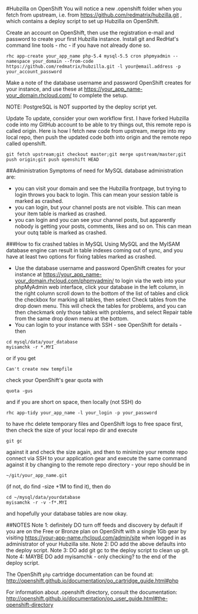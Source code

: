 #Hubzilla on OpenShift
You will notice a new .openshift folder when you fetch from upstream, i.e. from https://github.com/redmatrix/hubzilla.git , which contains a deploy script to set up Hubzilla on OpenShift.

Create an account on OpenShift, then use the registration e-mail and password to create your first Hubzilla instance. Install git and RedHat's command line tools - rhc - if you have not already done so.

```
rhc app-create your_app_name php-5.4 mysql-5.5 cron phpmyadmin --namespace your_domain --from-code https://github.com/redmatrix/hubzilla.git -l your@email.address -p your_account_password
```

Make a note of the database username and password OpenShift creates for your instance, and use these at https://your_app_name-your_domain.rhcloud.com/ to complete the setup.

NOTE: PostgreSQL is NOT supported by the deploy script yet.

Update
To update, consider your own workflow first. I have forked Hubzilla code into my GitHub account to be able to try things out, this remote repo is called origin. Here is how I fetch new code from upstream, merge into my local repo, then push the updated code both into origin and the remote repo called openshift.

```
git fetch upstream;git checkout master;git merge upstream/master;git push origin;git push openshift HEAD
```

##Administration
Symptoms of need for MySQL database administration are:
- you can visit your domain and see the Hubzilla frontpage, but trying to login throws you back to login. This can mean your session table is marked as crashed.
- you can login, but your channel posts are not visible. This can mean your item table is marked as crashed.
- you can login and you can see your channel posts, but apparently nobody is getting your posts, comments, likes and so on. This can mean your outq table is marked as crashed.

###How to fix crashed tables in MySQL
Using MySQL and the MyISAM database engine can result in table indexes coming out of sync, and you have at least two options for fixing tables marked as crashed.
- Use the database username and password OpenShift creates for your instance at https://your_app_name-your_domain.rhcloud.com/phpmyadmin/ to login via the web into your phpMyAdmin web interface, click your database in the left column, in the right column scroll down to the bottom of the list of tables and click the checkbox for marking all tables, then select Check tables from the drop down menu. This will check the tables for problems, and you can then checkmark only those tables with problems, and select Repair table from the same drop down menu at the bottom.
- You can login to your instance with SSH - see OpenShift for details - then

```
cd mysql/data/your_database
myisamchk -r *.MYI
```

or if you get

```
Can't create new tempfile
```

check your OpenShift's gear quota with

```
quota -gus
```

and if you are short on space, then locally (not SSH) do

```
rhc app-tidy your_app_name -l your_login -p your_password
```

to have rhc delete temporary files and OpenShift logs to free space first, then check the size of your local repo dir and execute

```
git gc
```

against it and check the size again, and then to minimize your remote repo connect via SSH to your application gear and execute the same command against it by changing to the remote repo directory - your repo should be in

```
~/git/your_app_name.git
```

(if not, do find -size +1M to find it), then do

```
cd ~/mysql/data/yourdatabase
myisamchk -r -v -f*.MYI
```

and hopefully your database tables are now okay.

##NOTES
Note 1: definitely DO turn off feeds and discovery by default if you are on the Free or Bronze plan on OpenShift with a single 1Gb gear by visiting https://your-app-name.rhcloud.com/admin/site when logged in as administrator of your Hubzilla site.
Note 2: DO add the above defaults into the deploy script.
Note 3: DO add git gc to the deploy script to clean up git.
Note 4: MAYBE DO add myisamchk - only checking? to the end of the deploy script.

The OpenShift `php` cartridge documentation can be found at:
http://openshift.github.io/documentation/oo_cartridge_guide.html#php

For information about .openshift directory, consult the documentation:
http://openshift.github.io/documentation/oo_user_guide.html#the-openshift-directory
